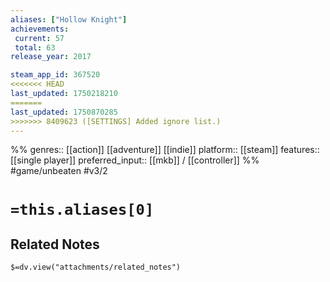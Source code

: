 ```yaml
---
aliases: ["Hollow Knight"]
achievements:
 current: 57
 total: 63
release_year: 2017

steam_app_id: 367520
<<<<<<< HEAD
last_updated: 1750218210
=======
last_updated: 1750870285
>>>>>>> 8409623 ([SETTINGS] Added ignore list.)
---
```

%%
genres:: [[action]] [[adventure]] [[indie]]
platform:: [[steam]]
features:: [[single player]]
preferred_input:: [[mkb]] / [[controller]]
%%
#game/unbeaten
#v3/2

# `=this.aliases[0]`
## Related Notes
`$=dv.view("attachments/related_notes")`